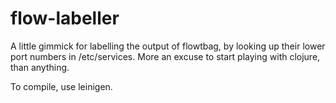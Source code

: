 # flow-labeller

A little gimmick for labelling the output of flowtbag, by looking up 
their lower port numbers in /etc/services. More an excuse to start
playing with clojure, than anything. 

To compile, use leinigen.


